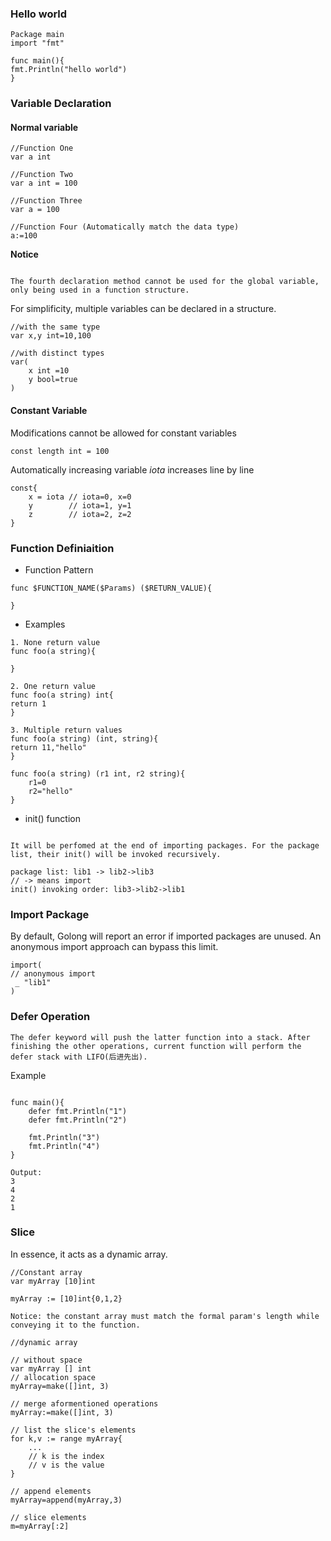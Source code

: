 ### Hello world
```Golang
Package main
import "fmt"

func main(){
fmt.Println("hello world")
}
```

### Variable Declaration
#### Normal variable
```Golong
//Function One
var a int

//Function Two
var a int = 100

//Function Three
var a = 100

//Function Four (Automatically match the data type)
a:=100
```

**Notice**
```Annotation

The fourth declaration method cannot be used for the global variable, only being used in a function structure.
```

For simplificity, multiple variables can be declared in a structure.
```Golong
//with the same type
var x,y int=10,100

//with distinct types
var(
	x int =10
	y bool=true
)
```

#### Constant Variable

Modifications cannot be allowed for constant variables
```Golong
const length int = 100
```

Automatically increasing variable $iota$  increases line by line

```Golong
const{
	x = iota // iota=0, x=0
	y        // iota=1, y=1
	z	     // iota=2, z=2
}
```

### Function Definiaition

* Function Pattern
```Golang
func $FUNCTION_NAME($Params) ($RETURN_VALUE){

}
```

* Examples
```Golong
1. None return value
func foo(a string){

}

2. One return value
func foo(a string) int{
return 1
}

3. Multiple return values
func foo(a string) (int, string){
return 11,"hello"
}

func foo(a string) (r1 int, r2 string){
	r1=0
	r2="hello"
}
```
* init() function
```Annotation

It will be perfomed at the end of importing packages. For the package list, their init() will be invoked recursively.

package list: lib1 -> lib2->lib3
// -> means import
init() invoking order: lib3->lib2->lib1
```

### Import Package

By default, Golong will report an error if imported packages are unused. An anonymous import approach can bypass this limit.
```
import(
// anonymous import
 _ "lib1"
)
```

### Defer Operation
```Annotation
The defer keyword will push the latter function into a stack. After finishing the other operations, current function will perform the defer stack with LIFO(后进先出).
```

Example
```Golong

func main(){
	defer fmt.Println("1")
	defer fmt.Println("2")

	fmt.Println("3")
	fmt.Println("4")	
}

Output:
3
4
2
1
```

### Slice

In essence, it acts as a dynamic array. 
```Golong
//Constant array
var myArray [10]int

myArray := [10]int{0,1,2}

Notice: the constant array must match the formal param's length while conveying it to the function.

//dynamic array

// without space
var myArray [] int
// allocation space
myArray=make([]int, 3)

// merge aformentioned operations
myArray:=make([]int, 3)

// list the slice's elements
for k,v := range myArray{
	...
	// k is the index
	// v is the value
}

// append elements 
myArray=append(myArray,3)

// slice elements
m=myArray[:2]
```